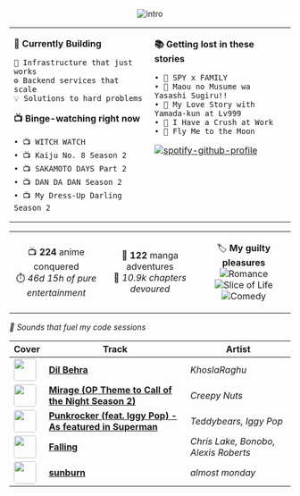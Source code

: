 <div align="center">

![intro](https://carbonara.solopov.dev/api/cook?code=console.log%28%22Hi%20there%20%F0%9F%91%8B%22%29%3B%0A%0A%2F%2F%20I%27m%20Rohit%21%0Aconst%20developer%20%3D%20%7B%0A%20%20name%3A%20%22Rohit%22%2C%0A%20%20role%3A%20%22Infrastructure%20Engineer%22%2C%0A%20%20company%3A%20%22Academia.edu%22%2C%0A%20%20pronouns%3A%20%22He%2FHim%22%2C%0A%20%20currentlyLearning%3A%20%5B%22Ruby%22%2C%20%22React%22%5D%2C%0A%20%20funFact%3A%20%22Red%20Pandas%20are%20not%20Pandas%21%22%0A%7D%3B%0A%0Aconsole.log%28%22Welcome%20to%20my%20profile%21%22%29%3B&config=%7B%22paddingVertical%22%3A%2216px%22%2C%22paddingHorizontal%22%3A%2215px%22%2C%22backgroundImage%22%3Anull%2C%22backgroundImageSelection%22%3Anull%2C%22backgroundMode%22%3A%22color%22%2C%22backgroundColor%22%3A%22rgba%28222%2C171%2C99%2C1%29%22%2C%22dropShadow%22%3Atrue%2C%22dropShadowOffsetY%22%3A%2220px%22%2C%22dropShadowBlurRadius%22%3A%22100px%22%2C%22theme%22%3A%22duotone-dark%22%2C%22windowTheme%22%3A%22none%22%2C%22language%22%3A%22auto%22%2C%22fontFamily%22%3A%22Fira%20Code%22%2C%22fontSize%22%3A%2214px%22%2C%22lineHeight%22%3A%22133%25%22%2C%22windowControls%22%3Atrue%2C%22widthAdjustment%22%3Atrue%2C%22lineNumbers%22%3Atrue%2C%22firstLineNumber%22%3A1%2C%22exportSize%22%3A%222x%22%2C%22watermark%22%3Afalse%2C%22squaredImage%22%3Afalse%2C%22hiddenCharacters%22%3Afalse%2C%22name%22%3A%22%22%2C%22width%22%3A680%2C%22highlights%22%3Anull%7D)

</div>

<div align="center">

<table>
<tr>
<td width="50%" valign="top">

**🎯 Currently Building**
```
🔧 Infrastructure that just works
⚙️ Backend services that scale
💡 Solutions to hard problems
```

**📺 Binge-watching right now**
```
• 📺 WITCH WATCH
• 📺 Kaiju No. 8 Season 2
• 📺 SAKAMOTO DAYS Part 2
• 📺 DAN DA DAN Season 2
• 📺 My Dress-Up Darling Season 2
```

</td>
<td width="50%" valign="top">

**📚 Getting lost in these stories**
```
• 📖 SPY x FAMILY
• 📖 Maou no Musume wa Yasashi Sugiru!!
• 📖 My Love Story with Yamada-kun at Lv999
• 📖 I Have a Crush at Work
• 📖 Fly Me to the Moon
```

[![spotify-github-profile](https://spotify-github-profile.kittinanx.com/api/view?uid=infernapexavier&cover_image=true&theme=novatorem&show_offline=true&background_color=121212&interchange=false&bar_color=53b14f&bar_color_cover=true)](https://spotify-github-profile.kittinanx.com/api/view?uid=infernapexavier&redirect=true)

</td>
</tr>
</table>

</div>

<div align="center">

<table>
<tr>
<td align="center" width="33%">

📺 **224** anime conquered  
⏱️ *46d 15h of pure entertainment*

</td>
<td align="center" width="33%">

📖 **122** manga adventures  
📄 *10.9k chapters devoured*

</td>
<td align="center" width="33%">

🏷️ **My guilty pleasures**  
![Romance](https://img.shields.io/badge/Romance-purple?style=flat-square) ![Slice of Life](https://img.shields.io/badge/Slice%20of%20Life-purple?style=flat-square) ![Comedy](https://img.shields.io/badge/Comedy-purple?style=flat-square) 

</td>
</tr>
</table>

</div>

*🎵 Sounds that fuel my code sessions*

| Cover | Track | Artist |
|-------|-------|--------|
<img src="https://i.scdn.co/image/ab67616d0000b273e7d1d9a89fbd0ed82571c26b" width="40" height="40" style="border-radius: 4px;"> | **[Dil Behra](https://open.spotify.com/track/6CNvkLUbOVTTwvtyAEPtmR)** | *KhoslaRaghu*
<img src="https://i.scdn.co/image/ab67616d0000b27365be90eeef17d56739f00906" width="40" height="40" style="border-radius: 4px;"> | **[Mirage (OP Theme to Call of the Night Season 2)](https://open.spotify.com/track/3GVNp2UgIp2TN3ra67cxdg)** | *Creepy Nuts*
<img src="https://i.scdn.co/image/ab67616d0000b273f678cc7a20b3da4d95f99f06" width="40" height="40" style="border-radius: 4px;"> | **[Punkrocker (feat. Iggy Pop) - As featured in Superman](https://open.spotify.com/track/7yHRmaBkHKXKJmS1xMzicZ)** | *Teddybears, Iggy Pop*
<img src="https://i.scdn.co/image/ab67616d0000b273eef1231340b1f14dde4816f0" width="40" height="40" style="border-radius: 4px;"> | **[Falling](https://open.spotify.com/track/5LRyR8eIg7fSlH3GsdFqEi)** | *Chris Lake, Bonobo, Alexis Roberts*
<img src="https://i.scdn.co/image/ab67616d0000b273aa21e4d3d70419011eac3ccc" width="40" height="40" style="border-radius: 4px;"> | **[sunburn](https://open.spotify.com/track/5Q9hC6Z25FeRL9xjJIrIwQ)** | *almost monday*
